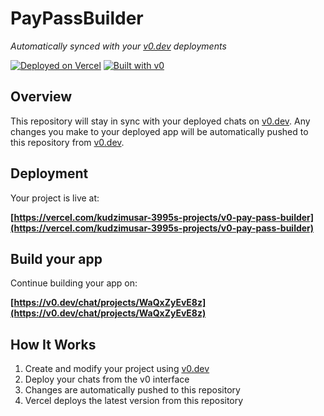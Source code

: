 # PayPassBuilder

*Automatically synced with your [v0.dev](https://v0.dev) deployments*

[![Deployed on Vercel](https://img.shields.io/badge/Deployed%20on-Vercel-black?style=for-the-badge&logo=vercel)](https://vercel.com/kudzimusar-3995s-projects/v0-pay-pass-builder)
[![Built with v0](https://img.shields.io/badge/Built%20with-v0.dev-black?style=for-the-badge)](https://v0.dev/chat/projects/WaQxZyEvE8z)

## Overview

This repository will stay in sync with your deployed chats on [v0.dev](https://v0.dev).
Any changes you make to your deployed app will be automatically pushed to this repository from [v0.dev](https://v0.dev).

## Deployment

Your project is live at:

**[https://vercel.com/kudzimusar-3995s-projects/v0-pay-pass-builder](https://vercel.com/kudzimusar-3995s-projects/v0-pay-pass-builder)**

## Build your app

Continue building your app on:

**[https://v0.dev/chat/projects/WaQxZyEvE8z](https://v0.dev/chat/projects/WaQxZyEvE8z)**

## How It Works

1. Create and modify your project using [v0.dev](https://v0.dev)
2. Deploy your chats from the v0 interface
3. Changes are automatically pushed to this repository
4. Vercel deploys the latest version from this repository